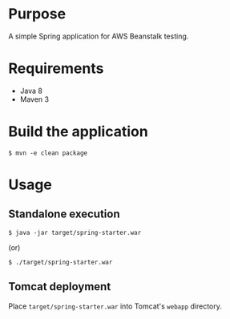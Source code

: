 # Purpose

A simple Spring application for AWS Beanstalk testing.

# Requirements

- Java 8
- Maven 3

# Build the application

	$ mvn -e clean package

# Usage

## Standalone execution

	$ java -jar target/spring-starter.war

(or)

	$ ./target/spring-starter.war

## Tomcat deployment

Place `target/spring-starter.war` into Tomcat's `webapp` directory.

